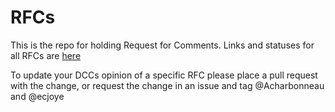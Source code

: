 # RFCs
This is the repo for holding Request for Comments. Links and statuses for all RFCs are [here](https://github.com/nih-cfde/rfcs/blob/master/adoptionstatus.md)

To update your DCCs opinion of a specific RFC please place a pull request with the change, or request the change in an issue and tag @Acharbonneau and @ecjoye
